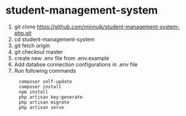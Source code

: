 
# student-management-system

 1. git clone https://github.com/minnujk/student-management-system-php.git
 2. cd student-management-system
 3. git fetch origin
 4. git checkout master
 5. create new .env file from .env.example
 6. Add databse connection configurations  in .env file
 7. Run following commands
 ```
      composer self-update
      composer install
      npm install
      php artisan key:generate
      php artisan migrate
      php artisan serve
 ```


